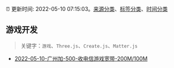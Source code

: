 :alarm_clock: 更新时间: 2022-05-10 07:15:03。[来源分类](../README.md)、[标签分类](../TAGS.md)、[时间分类](../TIMELINE.md)

## 游戏开发


> 关键字：`游戏`、`Three.js`、`Create.js`、`Matter.js`



- [2022-05-10-广州加-500-收电信游戏宽带-200M/100M](https://www.v2ex.com/t/851956) 